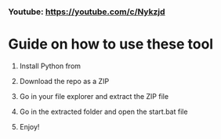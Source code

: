 ### Youtube: https://youtube.com/c/Nykzjd ###
   
# Guide on how to use these tool   
  
1. Install Python from 
  
2. Download the repo as a ZIP 

3. Go in your file explorer and extract the ZIP file 
 
4. Go in the extracted folder and open the start.bat file   
 
5. Enjoy!    